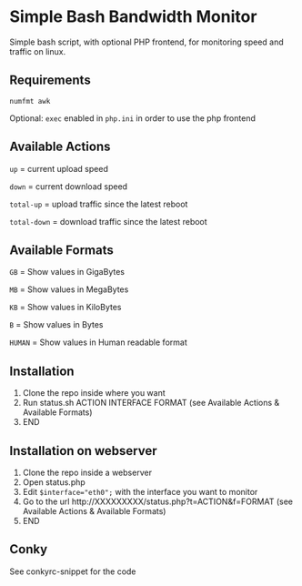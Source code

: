 # Simple Bash Bandwidth Monitor
Simple bash script, with optional PHP frontend, for monitoring speed and traffic on linux.

## Requirements
`numfmt awk`

Optional: `exec` enabled in `php.ini` in order to use the php frontend

## Available Actions
`up` = current upload speed

`down` = current download speed

`total-up` = upload traffic since the latest reboot

`total-down` = download traffic since the latest reboot


## Available Formats
`GB` = Show values in GigaBytes

`MB` = Show values in MegaBytes

`KB` = Show values in KiloBytes

`B` = Show values in Bytes

`HUMAN` = Show values in Human readable format


## Installation
1. Clone the repo inside where you want
2. Run status.sh ACTION INTERFACE FORMAT (see Available Actions & Available Formats)
3. END


## Installation on webserver
1. Clone the repo inside a webserver
2. Open status.php
3. Edit `$interface="eth0";` with the interface you want to monitor
4. Go to the url http://XXXXXXXXX/status.php?t=ACTION&f=FORMAT (see Available Actions & Available Formats)
5. END
 

## Conky
See conkyrc-snippet for the code
